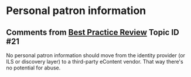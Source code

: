 # Personal patron information 

##  Comments from [Best Practice Review][BEST_PRACTICES] Topic ID #21
No personal patron information should move from the identity provider 
(or ILS or discovery layer) to a third-party eContent vendor.  That way 
there's no potential for abuse.

[BEST_PRACTICES]: https://docs.google.com/spreadsheets/d/1iQrdLVUSCW-0FWlrKNGjZJkB8nPO5Z94pg1Ie8GIKhg/
[NCIP]: http://www.ncip.info/ 
[RS]: http://www.openarchives.org/rs/toc

